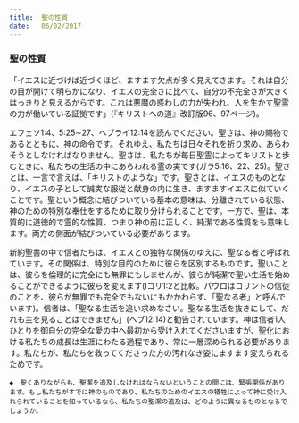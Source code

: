 ```yaml
---
title:  聖の性質
date:   06/02/2017
---
```


### 聖の性質

「イエスに近づけば近づくほど、ますます欠点が多く見えてきます。それは自分の目が開けて明らかになり、イエスの完全さに比べて、自分の不完全さが大きくはっきりと見えるからです。これは悪魔の惑わしの力が失われ、人を生かす聖霊の力が働いている証拠です」(『キリストへの道』改訂版96、97ページ)。

エフェソ1:4、5:25∼27、ヘブライ12:14を読んでください。聖さは、神の賜物であるとともに、神の命令です。それゆえ、私たちは日々それを祈り求め、あらわそうとしなければなりません。聖さは、私たちが毎日聖霊によってキリストと歩むときに、私たちの生活の中にあらわれる霊の実です(ガラ5:16、22、25)。聖さとは、一言で言えば、「キリストのような」です。聖さとは、イエスのものとなり、イエスの子として誠実な服従と献身の内に生き、ますますイエスに似ていくことです。聖という概念に結びついている基本の意味は、分離されている状態、神のための特別な奉仕をするために取り分けられることです。一方で、聖は、本質的に道徳的で霊的な性質、つまり神の前に正しく、純潔である性質をも意味します。両方の側面が結びついている必要があります。

新約聖書の中で信者たちは、イエスとの独特な関係のゆえに、聖なる者と呼ばれています。その関係は、特別な目的のために彼らを区別するものです。聖いことは、彼らを倫理的に完全にも無罪にもしませんが、彼らが純潔で聖い生活を始めることができるように彼らを変えます(Iコリ1:2と比較。パウロはコリントの信徒のことを、彼らが無罪でも完全でもないにもかかわらず、「聖なる者」と呼んでいます)。信者は、「聖なる生活を追い求めなさい。聖なる生活を抜きにして、だれも主を見ることはできません」(ヘブ12:14)と勧告されています。神は信者1人ひとりを御自分の完全な愛の中へ最初から受け入れてくださいますが、聖化における私たちの成長は生涯にわたる過程であり、常に一層深められる必要があります。私たちが、私たちを救ってくださった方の汚れなき姿にますます変えられるためです。

`◆　聖くありながらも、聖潔を追及しなければならないということの間には、緊張関係があります。もし私たちがすでに神のものであり、私たちのためのイエスの犠牲によって神に受け入れられていることを知っているなら、私たちの聖潔の追及は、どのように異なるものとなるでしょうか。`
